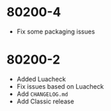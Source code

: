 # 80200-4

  - Fix some packaging issues

# 80200-2

  - Added Luacheck
  - Fix issues based on Luacheck
  - Add `CHANGELOG.md`
  - Add Classic release
